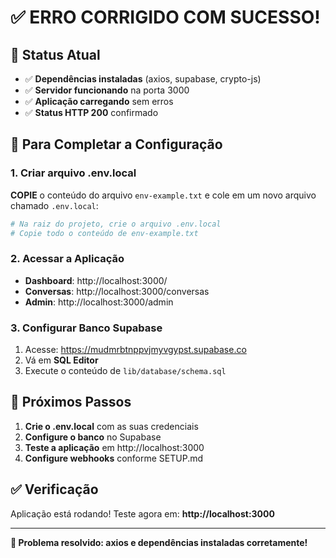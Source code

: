 # ✅ ERRO CORRIGIDO COM SUCESSO!

## 🎉 **Status Atual**

- ✅ **Dependências instaladas** (axios, supabase, crypto-js)
- ✅ **Servidor funcionando** na porta 3000
- ✅ **Aplicação carregando** sem erros
- ✅ **Status HTTP 200** confirmado

## 🔧 **Para Completar a Configuração**

### **1. Criar arquivo .env.local**

**COPIE** o conteúdo do arquivo `env-example.txt` e cole em um novo arquivo chamado `.env.local`:

```bash
# Na raiz do projeto, crie o arquivo .env.local
# Copie todo o conteúdo de env-example.txt
```

### **2. Acessar a Aplicação**

- **Dashboard**: http://localhost:3000/
- **Conversas**: http://localhost:3000/conversas  
- **Admin**: http://localhost:3000/admin

### **3. Configurar Banco Supabase**

1. Acesse: https://mudmrbtnppvjmyvgypst.supabase.co
2. Vá em **SQL Editor**
3. Execute o conteúdo de `lib/database/schema.sql`

## 🚀 **Próximos Passos**

1. **Crie o .env.local** com as suas credenciais
2. **Configure o banco** no Supabase
3. **Teste a aplicação** em http://localhost:3000
4. **Configure webhooks** conforme SETUP.md

## ✅ **Verificação**

Aplicação está rodando! Teste agora em: **http://localhost:3000**

---

**🎯 Problema resolvido: axios e dependências instaladas corretamente!** 